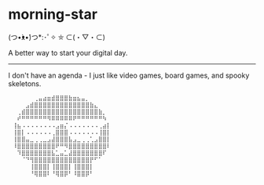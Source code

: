 # morning-star

(つ•̀ᴥ•́)つ*:･ﾟ✧    ⛤		⊂(・▽・⊂)

A better way to start your digital day.

-----

I don't have an agenda - I just like video games, board games, and spooky skeletons.

```
⠀⠀⠀⠀⠀⠀⢀⣤⣴⣶⣾⣿⣿⣿⣷⣶⣦⣤⡀⠀⠀⠀⠀⠀⠀
⠀⠀⠀⠀⣠⣾⣿⣿⣿⣿⣿⣿⣿⣿⣿⣿⣿⣿⣿⣷⣄⠀⠀⠀⠀
⠀⠀⢀⣾⣿⣿⣿⣿⣿⣿⣿⣿⣿⣿⣿⣿⣿⣿⣿⣿⣿⣷⡀⠀⠀
⠀⠀⠞⠛⠛⠛⠛⠛⠛⠻⠿⠿⠿⠿⠿⠟⠛⠛⠛⠛⠛⠛⠳⠀⠀
⠀⢸⣦⠠⠠⠠⠠⠠⠠⠠⠠⣠⣶⡌⠠⠠⠠⠠⠠⠠⠠⢀⣴⡇⠀
⠀⢸⣿⡇⠠⠠⠠⠠⠠⠠⢀⣿⣿⣿⠠⠠⠠⠠⠠⠠⠠⢸⣿⡇⠀
⠀⢸⣿⣿⣤⣀⢀⢀⣀⣠⣼⣿⣿⣿⣧⣠⣀⢀⢀⢁⣠⣿⣿⡇⠀
⠀⠸⣿⣿⣿⣿⣿⣿⣿⣿⣿⠟⠛⠻⣿⣿⣿⣿⣿⣿⣿⣿⣿⠇⠀
⠀⠀⠹⣿⣿⣿⣿⣿⣿⣿⣧⣁⣤⣁⣼⣿⣿⣿⣿⣿⣿⣿⠏⠀⠀
⠀⠀⠀⠈⠙⢻⣿⣿⣿⣿⣿⣿⣿⣿⣿⣿⣿⣿⣿⡟⠋⠁⠀⠀⠀
⠀⠀⠀⠀⠀⢸⣿⣿⣿⡇⢸⣿⣿⣿⡇⢸⣿⣿⣿⡇⠀⠀⠀⠀⠀
⠀⠀⠀⠀⠀⠘⢿⣿⣿⠇⠘⢿⣿⡿⠃⠸⣿⣿⡿⠃⠀⠀⠀⠀⠀
```
